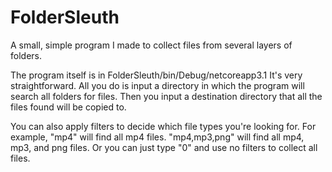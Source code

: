 # FolderSleuth
A small, simple program I made to collect files from several layers of folders.

The program itself is in FolderSleuth/bin/Debug/netcoreapp3.1
It's very straightforward. All you do is input a directory in which the program will search all folders for files.
Then you input a destination directory that all the files found will be copied to.

You can also apply filters to decide which file types you're looking for.
For example, "mp4" will find all mp4 files.
"mp4,mp3,png" will find all mp4, mp3, and png files.
Or you can just type "0" and use no filters to collect all files.
